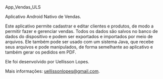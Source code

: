 App_Vendas_ULS

Aplicativo Android Nativo de Vendas.

Este aplicativo permite cadastrar e editar clientes e produtos, de modo a permitir fazer e gerenciar vendas. Todos os dados são salvos no banco de dados do dispositivo e podem ser exportados e importados por meio de arquivos. Ele também pode ser usado com um sistema Java, que recebe seus arquivos e pode manipulados, de forma semelhante ao aplicativo e também gerar os pedidos em PDF.

Ele foi desenvolvido por Uellisson Lopes.

Mais informações: uellissonlopes@gmail.com.
